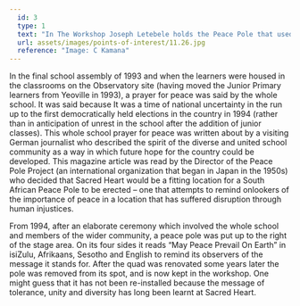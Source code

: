 ```yaml
---
  id: 3
  type: 1
  text: "In The Workshop Joseph Letebele holds the Peace Pole that used to stand in the Intermediate Quad in the 1990s. "
  url: assets/images/points-of-interest/11.26.jpg
  reference: "Image: C Kamana"
---
```

In the final school assembly of 1993 and when the learners were housed in the classrooms on the Observatory site (having moved the Junior Primary learners from Yeoville in 1993), a prayer for peace was said by the whole school. It was said because It was a time of national uncertainty in the run up to the first democratically held elections in the country in 1994 (rather than in anticipation of unrest in the school after the addition of junior classes).  This whole school prayer for peace was written about by a visiting German journalist who described the spirit of the diverse and united school community as a way in which future hope for the country could be developed. This magazine article was read by the Director of the Peace Pole Project (an international organization that began in Japan in the 1950s) who decided that Sacred Heart would be a fitting location for a South African Peace Pole to be erected – one that attempts to remind onlookers of the importance of peace in a location that has suffered disruption through human injustices.  

From 1994, after an elaborate ceremony which involved the whole school and members of the wider community, a peace pole was put up to the right of the stage area. On its four sides it reads “May Peace Prevail On Earth” in isiZulu, Afrikaans, Sesotho and English to remind its observers of the message it stands for. After the quad was renovated some years later the pole was removed from its spot, and is now kept in the workshop. One might guess that it has not been re-installed because the message of tolerance, unity and diversity has long been learnt at Sacred Heart. 


